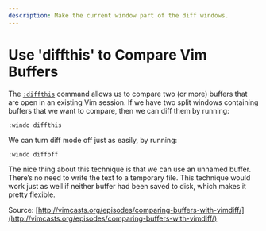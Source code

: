 ```yaml
---
description: Make the current window part of the diff windows.
---
```


# Use 'diffthis' to Compare Vim Buffers

The [`:diffthis`](http://vimdoc.sourceforge.net/htmldoc/diff.html#:diffthis) command allows us to compare two \(or more\) buffers that are open in an existing Vim session. If we have two split windows containing buffers that we want to compare, then we can diff them by running:

```text
:windo diffthis
```

We can turn diff mode off just as easily, by running:

```text
:windo diffoff
```

The nice thing about this technique is that we can use an unnamed buffer. There’s no need to write the text to a temporary file. This technique would work just as well if neither buffer had been saved to disk, which makes it pretty flexible.

Source: [http://vimcasts.org/episodes/comparing-buffers-with-vimdiff/](http://vimcasts.org/episodes/comparing-buffers-with-vimdiff/)

